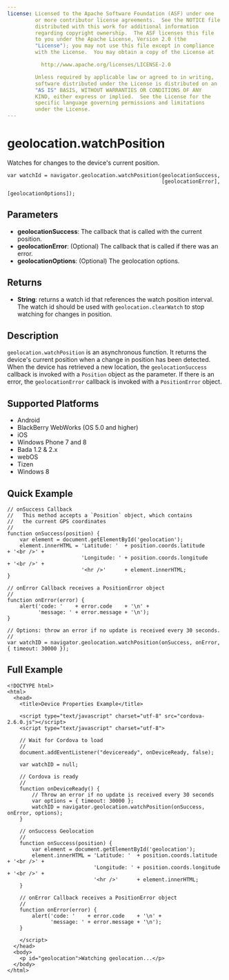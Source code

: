```yaml
---
license: Licensed to the Apache Software Foundation (ASF) under one
         or more contributor license agreements.  See the NOTICE file
         distributed with this work for additional information
         regarding copyright ownership.  The ASF licenses this file
         to you under the Apache License, Version 2.0 (the
         "License"); you may not use this file except in compliance
         with the License.  You may obtain a copy of the License at

           http://www.apache.org/licenses/LICENSE-2.0

         Unless required by applicable law or agreed to in writing,
         software distributed under the License is distributed on an
         "AS IS" BASIS, WITHOUT WARRANTIES OR CONDITIONS OF ANY
         KIND, either express or implied.  See the License for the
         specific language governing permissions and limitations
         under the License.
---
```


geolocation.watchPosition
=========================

Watches for changes to the device's current position.

    var watchId = navigator.geolocation.watchPosition(geolocationSuccess,
                                                      [geolocationError],
                                                      [geolocationOptions]);

Parameters
----------

- __geolocationSuccess__: The callback that is called with the current position.
- __geolocationError__: (Optional) The callback that is called if there was an error.
- __geolocationOptions__: (Optional) The geolocation options.

Returns
-------

- __String__: returns a watch id that references the watch position interval. The watch id should be used with `geolocation.clearWatch` to stop watching for changes in position.

Description
-----------

`geolocation.watchPosition` is an asynchronous function. It returns the device's current position when a change in position has been detected.  When the device has retrieved a new location, the `geolocationSuccess` callback is invoked with a `Position` object as the parameter.  If there is an error, the `geolocationError` callback is invoked with a `PositionError` object.

Supported Platforms
-------------------

- Android
- BlackBerry WebWorks (OS 5.0 and higher)
- iOS
- Windows Phone 7 and 8
- Bada 1.2 & 2.x
- webOS
- Tizen
- Windows 8

Quick Example
-------------

    // onSuccess Callback
    //   This method accepts a `Position` object, which contains
    //   the current GPS coordinates
    //
    function onSuccess(position) {
        var element = document.getElementById('geolocation');
        element.innerHTML = 'Latitude: '  + position.coords.latitude      + '<br />' +
                            'Longitude: ' + position.coords.longitude     + '<br />' +
                            '<hr />'      + element.innerHTML;
    }

    // onError Callback receives a PositionError object
    //
    function onError(error) {
        alert('code: '    + error.code    + '\n' +
              'message: ' + error.message + '\n');
    }

    // Options: throw an error if no update is received every 30 seconds.
    //
    var watchID = navigator.geolocation.watchPosition(onSuccess, onError, { timeout: 30000 });
    

Full Example
------------

    <!DOCTYPE html>
    <html>
      <head>
        <title>Device Properties Example</title>

        <script type="text/javascript" charset="utf-8" src="cordova-2.6.0.js"></script>
        <script type="text/javascript" charset="utf-8">

        // Wait for Cordova to load
        //
        document.addEventListener("deviceready", onDeviceReady, false);

        var watchID = null;

        // Cordova is ready
        //
        function onDeviceReady() {
            // Throw an error if no update is received every 30 seconds
            var options = { timeout: 30000 };
            watchID = navigator.geolocation.watchPosition(onSuccess, onError, options);
        }
    
        // onSuccess Geolocation
        //
        function onSuccess(position) {
            var element = document.getElementById('geolocation');
            element.innerHTML = 'Latitude: '  + position.coords.latitude      + '<br />' +
                                'Longitude: ' + position.coords.longitude     + '<br />' +
                                '<hr />'      + element.innerHTML;
        }
    
	    // onError Callback receives a PositionError object
	    //
	    function onError(error) {
	        alert('code: '    + error.code    + '\n' +
	              'message: ' + error.message + '\n');
	    }

        </script>
      </head>
      <body>
        <p id="geolocation">Watching geolocation...</p>
      </body>
    </html>
